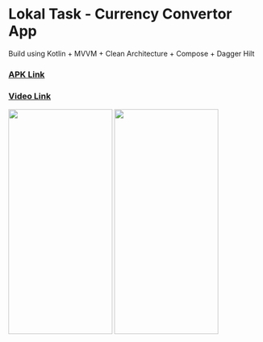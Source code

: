 # Lokal Task - Currency Convertor App
Build using Kotlin + MVVM + Clean Architecture + Compose + Dagger Hilt
### [APK Link](https://github.com/guptasandeep7/Lokal-Task/releases/download/release/app-release.apk)

### [Video Link](https://drive.google.com/file/d/1RUvxN7gWExJQ9AGCluC4BikB92sR20O1/view?usp=drive_link)

<img src="https://github.com/guptasandeep7/Lokal-Task/assets/76438283/f4277cd5-8f42-4c86-ba86-4b8c5d19fed0" width="206" height="446">
<img src="https://github.com/guptasandeep7/Lokal-Task/assets/76438283/7eba5f06-4348-4422-84c3-4fe83d2759b1" width="206" height="446">
